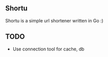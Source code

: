 ## Shortu

Shortu is a simple url shortener written in Go :)











## TODO

- Use connection tool for cache, db